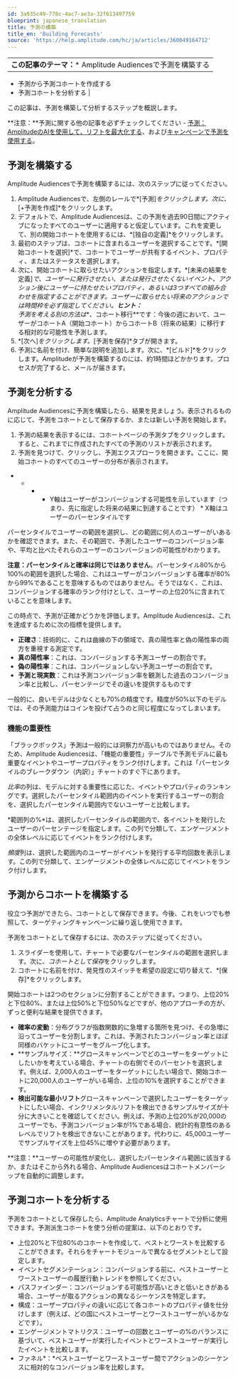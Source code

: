 ```yaml
---
id: 3a935c49-778c-4ac7-ae3a-32f613497759
blueprint: japanese_translation
title: 予測の構築
title_en: 'Building Forecasts'
source: 'https://help.amplitude.com/hc/ja/articles/360049164712'
---
```

|  |
| --- |
| **この記事のテーマ：*** Amplitude Audiencesで予測を構築する
* 予測から予測コホートを作成する
* 予測コホートを分析する
 |

この記事は、予測を構築して分析するステップを概説します。

**注意：**予測に関する他の記事を必ずチェックしてください - [予測：AmplitudeのAIを使用して、リフトを最大化する](https://help.amplitude.com/hc/en-us/articles/360049161832)、および[キャンペーンで予測を使用する](https://help.amplitude.com/hc/en-us/articles/360049642891)。

## 予測を構築する

Amplitude Audiencesで予測を構築するには、次のステップに従ってください。

1. Amplitude Audiencesで、左側のレールで*[予測]*をクリックします。次に、*[+予測を作成]*をクリックします。
2. デフォルトで、Amplitude Audiencesは、この予測を過去90日間にアクティブになったすべてのユーザーに適用すると仮定しています。これを変更して、別の開始コホートを使用するには、*[独自の定義]*をクリックします。
3. 最初のステップは、コホートに含まれるユーザーを選択することです。*[開始コホートを選択]*で、コホートでユーザーが共有するイベント、プロパティ、またはステータスを選択します。
4. 次に、開始コホートに取らせたいアクションを指定します。*[未来の結果を定義]*で、ユーザーに発行させたい、または発行させたくないイベント、アクション後にユーザーに持たせたいプロパティ、あるいは3つすべての組み合わせを指定することができます。ユーザーに取らせたい将来のアクションでは時間枠を必ず指定してください。**ヒント：**  
予測を考える別の方法は**、コホート移行**です：今後の週において、ユーザーがコホートA（開始コホート）からコホートB（将来の結果）に移行する相対的な可能性を予測します。
5. *[次へ]*をクリックします。*[予測を保存]*タブが開きます。
6. 予測に名前を付け、簡単な説明を追加します。次に、*[ビルド]*をクリックします。Amplitudeが予測を構築するのには、約1時間ほどかかります。プロセスが完了すると、メールが届きます。

## 予測を分析する

Amplitude Audiencesに予測を構築したら、結果を見ましょう。表示されるものに応じて、予測をコホートとして保存するか、または新しい予測を開始します。

1. 予測の結果を表示するには、コホートページの予測タブをクリックします。すると、これまでに作成されたすべての予測のリストが表示されます。
2. 予測を見つけて、クリックし、予測エクスプローラを開きます。ここに、開始コホートのすべてのユーザーの分布が表示されます。

* * * * Y軸はユーザーがコンバージョンする可能性を示しています（つまり、先に指定した将来の結果に到達することです）
				* X軸はユーザーのパーセンタイルです

パーセンタイルでユーザーの範囲を選択し、どの範囲に何人のユーザーがいあるかを確認できます。また、その範囲で、予測したユーザーのコンバージョン率や、平均と比べたそれらのユーザーのコンバージョンの可能性がわかります。

**注意：パーセンタイルと確率は同じではありません**。パーセンタイル80%から100%の範囲を選択した場合、これはユーザーがコンバージョンする確率が80%から99%であることを意味するものではありません。そうではなく、これは、コンバージョンする確率のランク付けとして、ユーザーの上位20%に含まれていることを意味します。

この時点で、予測が正確かどうかを評価します。Amplitude Audiencesは、これを達成するために次の指標を提供します。

* **正確さ**：技術的に、これは曲線の下の領域で、真の陽性率と偽の陽性率の両方を重視する測定です。
* **真の陽性率**：これは、コンバージョンする予測ユーザーの割合です。
* **偽の陽性率**：これは、コンバージョンしない予測ユーザーの割合です。
* **予測と現実数**：これは予測コンバージョン率を観測した過去のコンバージョン率と比較し、パーセンテージでその違いを提供するものです

一般的に、良いモデルは少なくとも70%の精度です。精度が50%以下のモデルでは、その予測能力はコインを投げて占うのと同じ程度になってしまいます。

### 機能の重要性

「ブラックボックス」予測は一般的には洞察力が高いものではありません。そのため、Amplitude Audiencesは、「機能の重要性」テーブルで予測モデルに最も重要なイベントやユーザープロパティをランク付けします。これは「パーセンタイルのブレークダウン（内訳）」チャートのすぐ下にあります。

*比率*の列は、モデルに対する重要性に応じた、イベントやプロパティのランキングです。選択したパーセンタイル範囲内のイベントを実行するユーザーの割合を、選択したパーセンタイル範囲内でないユーザーと比較します。

*範囲列の%*は、選択したパーセンタイルの範囲内で、各イベントを発行したユーザーのパーセンテージを指定します。この列で分類して、エンゲージメントの全体レベルに応じてイベントをランク付けします。

*頻度*列は、選択した範囲内のユーザーがイベントを発行する平均回数を表示します。この列で分類して、エンゲージメントの全体レベルに応じてイベントをランク付けします。

## 予測からコホートを構築する

役立つ予測ができたら、コホートとして保存できます。今後、これをいつでも参照して、ターゲティングキャンペーンに繰り返し使用できます。

予測をコホートとして保存するには、次のステップに従ってください。

1. スライダーを使用して、チャートで必要なパーセンタイルの範囲を選択します。次に、*コホートとして保存*をクリックします。
2. コホートに名前を付け、発見性のスイッチを希望の設定に切り替えて、*[保存]*をクリックします。

開始コホートは2つのセクションに分割することができます。つまり、上位20%と下位80%、または上位50%と下位50%などですが、他のアプローチの方が、ずっと便利な結果を提供できます。

* **確率の変動**：分布グラフが指数関数的に急増する箇所を見つけ、その急増に沿ってユーザーを分割します。これは、予測されたコンバージョン率とほぼ同様のバケットにユーザーをグループ化します。
* **サンプルサイズ：**グロースキャンペーンでどのユーザーをターゲットにしたいかを考えている場合、チャートの右側でそのパーセントを選択します。例えば、2,000人のユーザーをターゲットにしたい場合で、開始コホートに20,000人のユーザーがいる場合、上位の10%を選択することができます。
* **検出可能な最小リフト**グロースキャンペーンで選択したユーザーをターゲットにしたい場合、インクリメンタルリフトを検出できるサンプルサイズが十分に大きいことを確認してください。例えば、予測の上位20%が20,000のユーザーでも、予測コンバージョン率が1%である場合、統計的有意性のあるレベルでリフトを検出できないことがあります。代わりに、45,000ユーザーでサンプルサイズを上位45%に増やす必要があります。

**注意：**ユーザーの可能性が変化し、選択したパーセンタイル範囲に該当するか、またはそこから外れる場合、Amplitude Audiencesはコホートメンバーシップを自動的に調整します。

## 予測コホートを分析する

予測をコホートとして保存したら、Amplitude Analyticsチャートで分析に使用できます。予測派生コホートを使う分析の提案は、以下のとおりです。

* 上位20%と下位80%のコホートを作成して、ベストとワーストを比較することができます。それらをチャートモジュールで異なるセグメントとして設定します。
* イベントセグメンテーション：コンバージョンする前に、ベストユーザーとワーストユーザーの履歴行動トレンドを参照してください。
* パスファインダー：コンバージョンする可能性が高いときと低いときがある場合、ユーザーが取るアクションの異なるシーケンスを特定します。
* 構成：ユーザープロパティの違いに応じて各コホートのプロパティ値を仕分けします（例えば、どの国にベストユーザーとワーストユーザーがいるかなどです）。
* エンゲージメントマトリクス：ユーザーの回数とユーザーの%のバランスに基づいて、ベストユーザーが実行したイベントとワーストユーザーが実行したイベントを比較します。
* ファネル*：*ベストユーザーとワーストユーザー間でアクションのシーケンスに相対的なコンバージョン率を比較します。